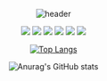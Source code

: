 <div align="center">

![header](https://capsule-render.vercel.app/api?type=wave&color=FFFFFF&height=200&text=Merry!Christmas!&strokeWidth=0&textcolor=FF0000)
</div>
<div align="center">
  
<img src="https://img.shields.io/badge/java-FF0000?style=flat-square&logo=Java&logoColor=FFFFFF"/> <img src="https://img.shields.io/badge/python-FF0000?style=flat-square&logo=python&logoColor=FFFFFF"/>
<img src="https://img.shields.io/badge/css3-FF0000?style=flat-square&logo=css3&logoColor=FFFFFF"/>
<img src="https://img.shields.io/badge/c-FF0000?style=flat-square&logo=c&logoColor=FFFFFF"/>
<img src="https://img.shields.io/badge/javascript-FF0000?style=flat-square&logo=javascript&logoColor=FFFFFF"/>
<img src="https://img.shields.io/badge/HTML5-FF0000?style=flat-square&logo=HTML5&logoColor=FFFFFF"/>
</div>
<div align="center">
  
[![Top Langs](https://github-readme-stats.vercel.app/api/top-langs/?username=biyakim&theme=red&color=FF0000)](https://github.com/biyakim/github-readme-stats)

![Anurag's GitHub stats](https://github-readme-stats.vercel.app/api?username=biyakim&show_icons=true&theme=red)
</div>


